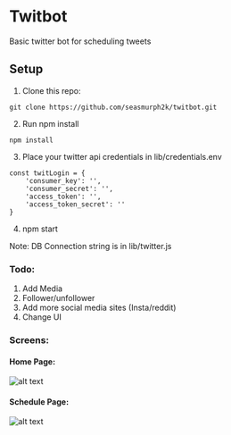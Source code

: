 # Twitbot

Basic twitter bot for scheduling tweets

## Setup
1. Clone this repo:
```
git clone https://github.com/seasmurph2k/twitbot.git
```
2. Run npm install
```
npm install
```
3. Place your twitter api credentials in lib/credentials.env
```
const twitLogin = {
    'consumer_key': '',
    'consumer_secret': '',
    'access_token': '',
    'access_token_secret': '' 
}
```
4. npm start

Note: DB Connection string is in lib/twitter.js

### Todo:
1. Add Media
2. Follower/unfollower
3. Add more social media sites (Insta/reddit)
4. Change UI

### Screens:
#### Home Page:
![alt text](https://i.imgur.com/b5VqGYK.png "Home Page")

#### Schedule Page:
![alt text](https://i.imgur.com/NoFi7LX.png "Schedule Page")
